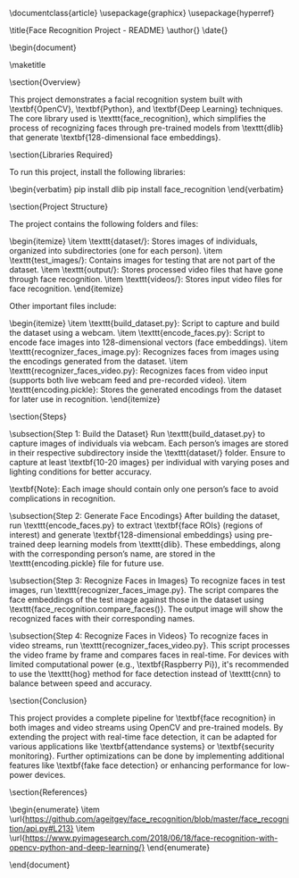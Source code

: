 \documentclass{article}
\usepackage{graphicx}
\usepackage{hyperref}

\title{Face Recognition Project - README}
\author{}
\date{}

\begin{document}

\maketitle

\section{Overview}

This project demonstrates a facial recognition system built with \textbf{OpenCV}, \textbf{Python}, and \textbf{Deep Learning} techniques. The core library used is \texttt{face\_recognition}, which simplifies the process of recognizing faces through pre-trained models from \texttt{dlib} that generate \textbf{128-dimensional face embeddings}.

\section{Libraries Required}

To run this project, install the following libraries:

\begin{verbatim}
pip install dlib
pip install face_recognition
\end{verbatim}

\section{Project Structure}

The project contains the following folders and files:

\begin{itemize}
    \item \texttt{dataset/}: Stores images of individuals, organized into subdirectories (one for each person).
    \item \texttt{test\_images/}: Contains images for testing that are not part of the dataset.
    \item \texttt{output/}: Stores processed video files that have gone through face recognition.
    \item \texttt{videos/}: Stores input video files for face recognition.
\end{itemize}

Other important files include:

\begin{itemize}
    \item \texttt{build\_dataset.py}: Script to capture and build the dataset using a webcam.
    \item \texttt{encode\_faces.py}: Script to encode face images into 128-dimensional vectors (face embeddings).
    \item \texttt{recognizer\_faces\_image.py}: Recognizes faces from images using the encodings generated from the dataset.
    \item \texttt{recognizer\_faces\_video.py}: Recognizes faces from video input (supports both live webcam feed and pre-recorded video).
    \item \texttt{encoding.pickle}: Stores the generated encodings from the dataset for later use in recognition.
\end{itemize}

\section{Steps}

\subsection{Step 1: Build the Dataset}
Run \texttt{build\_dataset.py} to capture images of individuals via webcam. Each person’s images are stored in their respective subdirectory inside the \texttt{dataset/} folder. Ensure to capture at least \textbf{10-20 images} per individual with varying poses and lighting conditions for better accuracy.

\textbf{Note}: Each image should contain only one person’s face to avoid complications in recognition.

\subsection{Step 2: Generate Face Encodings}
After building the dataset, run \texttt{encode\_faces.py} to extract \textbf{face ROIs} (regions of interest) and generate \textbf{128-dimensional embeddings} using pre-trained deep learning models from \texttt{dlib}. These embeddings, along with the corresponding person’s name, are stored in the \texttt{encoding.pickle} file for future use.

\subsection{Step 3: Recognize Faces in Images}
To recognize faces in test images, run \texttt{recognizer\_faces\_image.py}. The script compares the face embeddings of the test image against those in the dataset using \texttt{face\_recognition.compare\_faces()}. The output image will show the recognized faces with their corresponding names.

\subsection{Step 4: Recognize Faces in Videos}
To recognize faces in video streams, run \texttt{recognizer\_faces\_video.py}. This script processes the video frame by frame and compares faces in real-time. For devices with limited computational power (e.g., \textbf{Raspberry Pi}), it's recommended to use the \texttt{hog} method for face detection instead of \texttt{cnn} to balance between speed and accuracy.

\section{Conclusion}

This project provides a complete pipeline for \textbf{face recognition} in both images and video streams using OpenCV and pre-trained models. By extending the project with real-time face detection, it can be adapted for various applications like \textbf{attendance systems} or \textbf{security monitoring}. Further optimizations can be done by implementing additional features like \textbf{fake face detection} or enhancing performance for low-power devices.

\section{References}

\begin{enumerate}
    \item \url{https://github.com/ageitgey/face_recognition/blob/master/face_recognition/api.py#L213}
    \item \url{https://www.pyimagesearch.com/2018/06/18/face-recognition-with-opencv-python-and-deep-learning/}
\end{enumerate}

\end{document}
